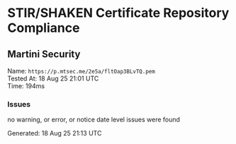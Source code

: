 # STIR/SHAKEN Certificate Repository Compliance

## Martini Security

Name: `https://p.mtsec.me/2e5a/fltOap3BLvTQ.pem`\
Tested At: 18 Aug 25 21:01 UTC\
Time: 194ms

### Issues

no warning, or error, or notice date level issues were found

Generated: 18 Aug 25 21:13 UTC